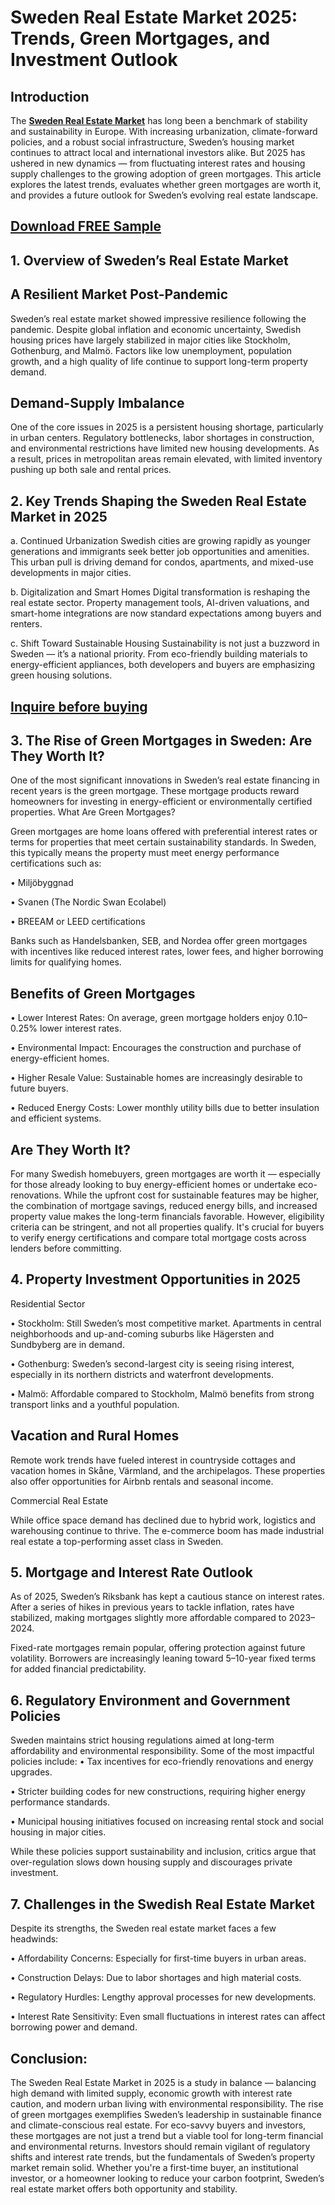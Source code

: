 # Sweden Real Estate Market 2025: Trends, Green Mortgages, and Investment Outlook

## Introduction

The [**Sweden Real Estate Market**](https://www.nextmsc.com/report/sweden-real-estate-market) has long been a benchmark of stability and sustainability in Europe. With increasing urbanization, climate-forward policies, and a robust social infrastructure, Sweden’s housing market continues to attract local and international investors alike. But 2025 has ushered in new dynamics — from fluctuating interest rates and housing supply challenges to the growing adoption of green mortgages. This article explores the latest trends, evaluates whether green mortgages are worth it, and provides a future outlook for Sweden’s evolving real estate landscape.

## [Download FREE Sample](https://www.nextmsc.com/sweden-real-estate-market/request-sample)

## 1. Overview of Sweden’s Real Estate Market

 ## A Resilient Market Post-Pandemic

Sweden’s real estate market showed impressive resilience following the pandemic. Despite global inflation and economic uncertainty, Swedish housing prices have largely stabilized in major cities like Stockholm, Gothenburg, and Malmö. Factors like low unemployment, population growth, and a high quality of life continue to support long-term property demand.

## Demand-Supply Imbalance

One of the core issues in 2025 is a persistent housing shortage, particularly in urban centers. Regulatory bottlenecks, labor shortages in construction, and environmental restrictions have limited new housing developments. As a result, prices in metropolitan areas remain elevated, with limited inventory pushing up both sale and rental prices.

## 2. Key Trends Shaping the Sweden Real Estate Market in 2025

a. Continued Urbanization
Swedish cities are growing rapidly as younger generations and immigrants seek better job opportunities and amenities. This urban pull is driving demand for condos, apartments, and mixed-use developments in major cities.

 b. Digitalization and Smart Homes
Digital transformation is reshaping the real estate sector. Property management tools, AI-driven valuations, and smart-home integrations are now standard expectations among buyers and renters.

c. Shift Toward Sustainable Housing
Sustainability is not just a buzzword in Sweden — it’s a national priority. From eco-friendly building materials to energy-efficient appliances, both developers and buyers are emphasizing green housing solutions.

## [Inquire before buying](https://www.nextmsc.com/sweden-real-estate-market/inquire-before-buying)

## 3. The Rise of Green Mortgages in Sweden: Are They Worth It?

One of the most significant innovations in Sweden’s real estate financing in recent years is the green mortgage. These mortgage products reward homeowners for investing in energy-efficient or environmentally certified properties.
What Are Green Mortgages?

Green mortgages are home loans offered with preferential interest rates or terms for properties that meet certain sustainability standards. In Sweden, this typically means the property must meet energy performance certifications such as:

•	Miljöbyggnad

•	Svanen (The Nordic Swan Ecolabel)

•	BREEAM or LEED certifications

Banks such as Handelsbanken, SEB, and Nordea offer green mortgages with incentives like reduced interest rates, lower fees, and higher borrowing limits for qualifying homes.

## Benefits of Green Mortgages

•	Lower Interest Rates: On average, green mortgage holders enjoy 0.10–0.25% lower interest rates.

•	Environmental Impact: Encourages the construction and purchase of energy-efficient homes.

•	Higher Resale Value: Sustainable homes are increasingly desirable to future buyers.

•	Reduced Energy Costs: Lower monthly utility bills due to better insulation and efficient systems.

## Are They Worth It?

For many Swedish homebuyers, green mortgages are worth it — especially for those already looking to buy energy-efficient homes or undertake eco-renovations. While the upfront cost for sustainable features may be higher, the combination of mortgage savings, reduced energy bills, and increased property value makes the long-term financials favorable.
However, eligibility criteria can be stringent, and not all properties qualify. It's crucial for buyers to verify energy certifications and compare total mortgage costs across lenders before committing.

## 4. Property Investment Opportunities in 2025

Residential Sector

•	Stockholm: Still Sweden’s most competitive market. Apartments in central neighborhoods and up-and-coming suburbs like Hägersten and Sundbyberg are in demand.

•	Gothenburg: Sweden’s second-largest city is seeing rising interest, especially in its northern districts and waterfront developments.

•	Malmö: Affordable compared to Stockholm, Malmö benefits from strong transport links and a youthful population.

## Vacation and Rural Homes

Remote work trends have fueled interest in countryside cottages and vacation homes in Skåne, Värmland, and the archipelagos. These properties also offer opportunities for Airbnb rentals and seasonal income.

Commercial Real Estate

While office space demand has declined due to hybrid work, logistics and warehousing continue to thrive. The e-commerce boom has made industrial real estate a top-performing asset class in Sweden.

## 5. Mortgage and Interest Rate Outlook
As of 2025, Sweden’s Riksbank has kept a cautious stance on interest rates. After a series of hikes in previous years to tackle inflation, rates have stabilized, making mortgages slightly more affordable compared to 2023–2024.

Fixed-rate mortgages remain popular, offering protection against future volatility. Borrowers are increasingly leaning toward 5–10-year fixed terms for added financial predictability.

## 6. Regulatory Environment and Government Policies
Sweden maintains strict housing regulations aimed at long-term affordability and environmental responsibility. Some of the most impactful policies include:
•	Tax incentives for eco-friendly renovations and energy upgrades.

•	Stricter building codes for new constructions, requiring higher energy performance standards.

•	Municipal housing initiatives focused on increasing rental stock and social housing in major cities.

While these policies support sustainability and inclusion, critics argue that over-regulation slows down housing supply and discourages private investment.

## 7. Challenges in the Swedish Real Estate Market

Despite its strengths, the Sweden real estate market faces a few headwinds:

•	Affordability Concerns: Especially for first-time buyers in urban areas.

•	Construction Delays: Due to labor shortages and high material costs.

•	Regulatory Hurdles: Lengthy approval processes for new developments.

•	Interest Rate Sensitivity: Even small fluctuations in interest rates can affect borrowing power and demand.

## Conclusion: 

The Sweden Real Estate Market in 2025 is a study in balance — balancing high demand with limited supply, economic growth with interest rate caution, and modern urban living with environmental responsibility.
The rise of green mortgages exemplifies Sweden’s leadership in sustainable finance and climate-conscious real estate. For eco-savvy buyers and investors, these mortgages are not just a trend but a viable tool for long-term financial and environmental returns.
Investors should remain vigilant of regulatory shifts and interest rate trends, but the fundamentals of Sweden’s property market remain solid. Whether you're a first-time buyer, an institutional investor, or a homeowner looking to reduce your carbon footprint, Sweden’s real estate market offers both opportunity and stability.
